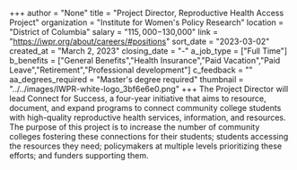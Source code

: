 +++
author = "None"
title = "Project Director, Reproductive Health Access Project"
organization = "Institute for Women's Policy Research"
location = "District of Columbia"
salary = "$115,000-$130,000"
link = "https://iwpr.org/about/careers/#positions"
sort_date = "2023-03-02"
created_at = "March 2, 2023"
closing_date = "-"
a_job_type = ["Full Time"]
b_benefits = ["General Benefits","Health Insurance","Paid Vacation","Paid Leave","Retirement","Professional development"]
c_feedback = ""
aa_degrees_required = "Master's degree required"
thumbnail = "../../images/IWPR-white-logo_3bf6e6e0.png"
+++
The Project Director will lead Connect for Success, a four-year initiative that aims to resource, document, and expand programs to connect community college students with high-quality reproductive health services, information, and resources. The purpose of this project is to increase the number of community colleges fostering these connections for their students; students accessing the resources they need; policymakers at multiple levels prioritizing these efforts; and funders supporting them. 